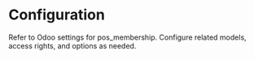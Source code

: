 # Configuration

Refer to Odoo settings for pos_membership. Configure related models, access rights, and options as needed.
